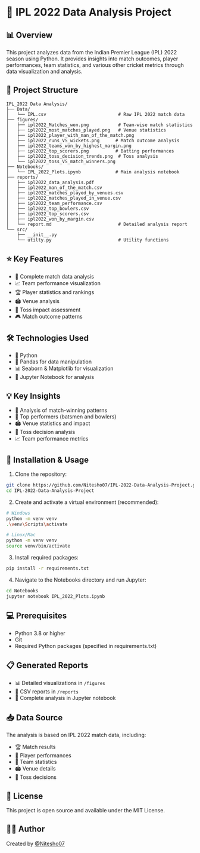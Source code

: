 # 🏏 IPL 2022 Data Analysis Project

## 📊 Overview
This project analyzes data from the Indian Premier League (IPL) 2022 season using Python. It provides insights into match outcomes, player performances, team statistics, and various other cricket metrics through data visualization and analysis.

## 📁 Project Structure
```
IPL_2022 Data Analysis/
├── Data/
│   └── IPL.csv                           # Raw IPL 2022 match data
├── figures/
│   ├── ipl2022_Matches_won.png           # Team-wise match statistics
│   ├── ipl2022_most_matches_played.png   # Venue statistics
│   ├── ipl2022_player_with_man_of_the_match.png
│   ├── ipl2022_runs_VS_wickets.png      # Match outcome analysis
│   ├── ipl2022_teams_won_by_highest_margin.png
│   ├── ipl2022_top_scorers.png          # Batting performances
│   ├── ipl2022_toss_decision_trends.png  # Toss analysis
│   └── ipl2022_toss_VS_match_winners.png
├── Notebooks/
│   └── IPL_2022_Plots.ipynb             # Main analysis notebook
├── reports/
│   ├── ipl2022_data_analysis.pdf
│   ├── ipl2022_man_of_the_match.csv
│   ├── ipl2022_matches_played_by_venues.csv
│   ├── ipl2022_matches_played_in_venue.csv
│   ├── ipl2022_team_performance.csv
│   ├── ipl2022_top_bowlers.csv
│   ├── ipl2022_top_scorers.csv
│   ├── ipl2022_won_by_margin.csv
│   └── report.md                         # Detailed analysis report
└── src/
    ├── __init__.py
    └── utilty.py                         # Utility functions
```

## ⭐ Key Features
- 🎯 Complete match data analysis
- 📈 Team performance visualization
- 🏆 Player statistics and rankings
- 🏟️ Venue analysis
- 🎲 Toss impact assessment
- 🎮 Match outcome patterns

## 🛠️ Technologies Used
- 🐍 Python
- 🐼 Pandas for data manipulation
- 📊 Seaborn & Matplotlib for visualization
- 📓 Jupyter Notebook for analysis

## 💡 Key Insights
- 🎯 Analysis of match-winning patterns
- 🌟 Top performers (batsmen and bowlers)
- 🏟️ Venue statistics and impact
- 🎲 Toss decision analysis
- 📈 Team performance metrics

## 🚀 Installation & Usage
1. Clone the repository:
```bash
git clone https://github.com/Nitesho07/IPL-2022-Data-Analysis-Project.git
cd IPL-2022-Data-Analysis-Project
```

2. Create and activate a virtual environment (recommended):
```bash
# Windows
python -m venv venv
.\venv\Scripts\activate

# Linux/Mac
python -m venv venv
source venv/bin/activate
```

3. Install required packages:
```bash
pip install -r requirements.txt
```

4. Navigate to the Notebooks directory and run Jupyter:
```bash
cd Notebooks
jupyter notebook IPL_2022_Plots.ipynb
```

## 💻 Prerequisites
- Python 3.8 or higher
- Git
- Required Python packages (specified in requirements.txt)


## 📋 Generated Reports
- 📊 Detailed visualizations in `/figures`
- 📑 CSV reports in `/reports`
- 📒 Complete analysis in Jupyter notebook

## 📥 Data Source
The analysis is based on IPL 2022 match data, including:
- 🏆 Match results
- 🏃 Player performances
- 👥 Team statistics
- 🏟️ Venue details
- 🎲 Toss decisions

## 📜 License
This project is open source and available under the MIT License.

## 👨‍💻 Author
Created by [@Nitesho07](https://github.com/Nitesho07)

